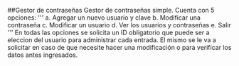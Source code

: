 ##Gestor de contraseñas
Gestor de contraseñas simple. Cuenta con 5 opciones:
'''
a. Agregar un nuevo usuario y clave
b. Modificar una contraseña
c. Modificar un usuario
d. Ver los usuarios y contraseñas
e. Salir
'''
En todas las opciones se solicita un ID obligatorio que puede ser a eleccion del usuario para administrar cada entrada.
El mismo se le va a solicitar en caso de que necesite hacer una modificación o para verificar los datos antes ingresados.
